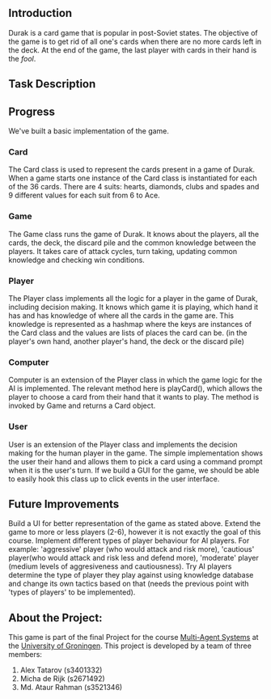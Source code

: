 

## Introduction

Durak is a card game that is popular in post-Soviet states. The objective of the game is to get rid of all one's cards when there are no more cards left in the deck. At the end of the game, the last player with cards in their hand is the *fool*.

## Task Description

## Progress

We've built a basic implementation of the game. 

### Card

The Card class is used to represent the cards present in a game of Durak. When a game starts one instance of the Card class is instantiated for each of the 36 cards. There are 4 suits: hearts, diamonds, clubs and spades and 9 different values for each suit from 6 to Ace.

### Game

The Game class runs the game of Durak. It knows about the players, all the cards, the deck, the discard pile and the common knowledge between the players. It takes care of attack cycles, turn taking, updating common knowledge and checking win conditions.

### Player

The Player class implements all the logic for a player in the game of Durak, including decision making. It knows which game it is playing, which hand it has and has knowledge of where all the cards in the game are. This knowledge is represented as a hashmap where the keys are instances of the Card class and the values are lists of places the card can be. (in the player's own hand, another player's hand, the deck or the discard pile)

### Computer

Computer is an extension of the Player class in which the game logic for the AI is implemented. The relevant method here is playCard(), which allows the player to choose a card from their hand that it wants to play. The method is invoked by Game and returns a Card object.

### User

User is an extension of the Player class and implements the decision making for the human player in the game. The simple implementation shows the user their hand and allows them to pick a card using a command prompt when it is the user's turn. If we build a GUI for the game, we should be able to easily hook this class up to click events in the user interface.

## Future Improvements
Build a UI for better representation of the game as stated above. Extend the game to more or less players (2-6), however it is not exactly the goal of this course. Implement different types of player behaviour for AI players. For example: 'aggressive' player (who would attack and risk more), 'cautious' player(who would attack and risk less and defend more), 'moderate' player (medium levels of aggresiveness and cautiousness). Try AI players determine the type of player they play against using knowledge database and change its own tactics based on that (needs the previous point with 'types of players' to be implemented).  



## About the Project:

This game is part of the final Project for the course [Multi-Agent Systems](https://www.rug.nl/ocasys/rug/vak/show?code=KIM.MAS03) at the [University of Groningen](https://www.rug.nl/). This project is developed by a team of three members:

1. Alex Tatarov (s3401332)
2. Micha de Rijk (s2671492)
3. Md. Ataur Rahman (s3521346)

